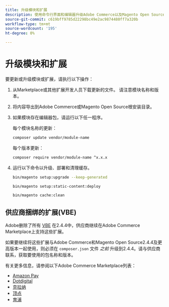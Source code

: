 ```yaml
---
title: 升级模块和扩展
description: 使用命令行界面和编辑器升级Adobe Commerce以及Magento Open Source模块和扩展。
source-git-commit: c619bff9785d22298bc49e2ac9874480ff7a320b
workflow-type: tm+mt
source-wordcount: '195'
ht-degree: 0%

---
```



# 升级模块和扩展

要更新或升级模块或扩展，请执行以下操作：

1. 从Marketplace或其他扩展开发人员下载更新的文件。 请注意模块名称和版本。

1. 将内容导出到Adobe Commerce或Magento Open Source根安装目录。

1. 如果模块存在编辑器包，请运行以下任一程序。

   每个模块名称的更新：

   ```bash
   composer update vendor/module-name
   ```

   每个版本更新：

   ```bash
   composer require vendor/module-name ^x.x.x
   ```

1. 运行以下命令以升级、部署和清理缓存。

   ```bash
   bin/magento setup:upgrade --keep-generated
   ```

   ```bash
   bin/magento setup:static-content:deploy
   ```

   ```bash
   bin/magento cache:clean
   ```

## 供应商捆绑的扩展(VBE)

Adobe删除了所有 [VBE](https://devdocs.magento.com/extensions/vendor/) 在2.4.4中，供应商继续在Adobe Commerce Marketplace上支持这些扩展。

如果要继续将这些扩展与Adobe Commerce和Magento Open Source2.4.4及更高版本一起使用，则必须在 `composer.json` 文件 _之前_ 升级到2.4.4。请与供应商联系，获取要使用的包名称和版本。

有关更多信息，请参阅以下Adobe Commerce Marketplace列表：

- [Amazon Pay](https://marketplace.magento.com/amzn-amazon-pay-magento-2-module.html)
- [Dotdigital](https://marketplace.magento.com/dotdigital-dotdigital-magento2-os-package.html)
- [克拉纳](https://marketplace.magento.com/klarna-m2-klarna.html)
- [顶点](https://marketplace.magento.com/vertexinc-vertex-tax-module.html)
- [育浦](https://marketplace.magento.com/yotpo-module-yotpo.html)

